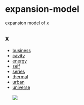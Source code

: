 # expansion-model
expansion model of x


## x
+ [business](business/README.md)
+ [cavity](cavity/README.md)
+ [energy](energy/README.md)
+ [self](self/README.md)
+ [series](series/README.md)
+ [thermal](thermal/README.md)
+ [urban](urban/README.md)
+ [universe](universe/README.md)
  <br><br>![](https://live.staticflickr.com/65535/52071197014_d830e38ede_m.jpg)